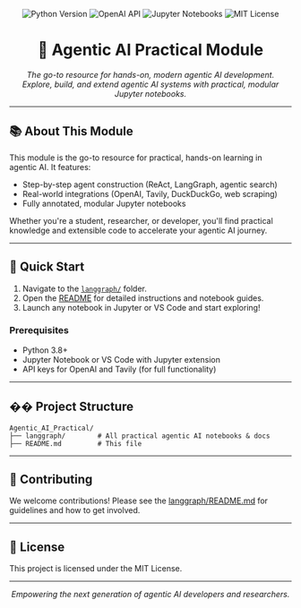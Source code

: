 <!-- filepath: Agentic_AI_Practical/README.md -->

<p align="center">
  <img src="https://img.shields.io/badge/Python-3.8%2B-blue?logo=python" alt="Python Version">
  <img src="https://img.shields.io/badge/OpenAI-API-green?logo=openai" alt="OpenAI API">
  <img src="https://img.shields.io/badge/Jupyter-Notebook-orange?logo=jupyter" alt="Jupyter Notebooks">
  <img src="https://img.shields.io/badge/License-MIT-yellow.svg" alt="MIT License">
</p>

<h1 align="center">🧠 Agentic AI Practical Module</h1>

<p align="center">
  <em>The go-to resource for hands-on, modern agentic AI development.<br/>
  Explore, build, and extend agentic AI systems with practical, modular Jupyter notebooks.</em>
</p>

---

## 📚 About This Module
This module is the go-to resource for practical, hands-on learning in agentic AI. It features:
- Step-by-step agent construction (ReAct, LangGraph, agentic search)
- Real-world integrations (OpenAI, Tavily, DuckDuckGo, web scraping)
- Fully annotated, modular Jupyter notebooks

Whether you're a student, researcher, or developer, you'll find practical knowledge and extensible code to accelerate your agentic AI journey.

---

## 🚀 Quick Start
1. Navigate to the [`langgraph/`](./langgraph) folder.
2. Open the [README](./langgraph/README.md) for detailed instructions and notebook guides.
3. Launch any notebook in Jupyter or VS Code and start exploring!

### Prerequisites
- Python 3.8+
- Jupyter Notebook or VS Code with Jupyter extension
- API keys for OpenAI and Tavily (for full functionality)

---

## �� Project Structure
```
Agentic_AI_Practical/
├── langgraph/        # All practical agentic AI notebooks & docs
├── README.md         # This file
```

---

## 🤝 Contributing
We welcome contributions! Please see the [langgraph/README.md](./langgraph/README.md#contributing) for guidelines and how to get involved.

---

## 📄 License
This project is licensed under the MIT License.

---

<p align="center">
  <em>Empowering the next generation of agentic AI developers and researchers.</em>
</p> 